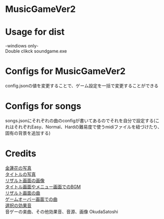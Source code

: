 # MusicGameVer2
  
# Usage for dist
-windiows only-  
Double clikck soundgame.exe  
# Configs for MusicGameVer2
config.jsonの値を変更することで、ゲーム設定を一括で変更することができる  
# Configs for songs
songs.jsonにそれぞれの曲のconfigが書いてあるのでそれを自分で設定する(これはそれぞれEasy、Normal、Hardの難易度で使うmidiファイルを紐づけたり、固有の背景を追加する)  
# Credits
[金蓮花の写真](https://www.photo-ac.com/main/detail/3449407&title=%E3%83%8A%E3%82%B9%E3%82%BF%E3%83%81%E3%83%A5%E3%83%BC%E3%83%A0_%E3%82%AD%E3%83%B3%E3%83%AC%E3%83%B3%E3%82%AB)  
[タイトルの写真](https://hdqwalls.com/wallpaper/1920x1080/retro-sunwave-8k)  
[リザルト画面の画像](https://www.ims-support.net/archives/image/article-post353/#toc2)  
[タイトル画面やメニュー画面でのBGM](https://dova-s.jp/bgm/play17198.html)  
[リザルト画面の曲](https://youtu.be/4_SuCRQx7CI?si=5BHMGZhylJ0tZGg6)  
[ゲームオーバー画面での曲](https://youtu.be/ry8Il7JIFDA?si=bCYRJqZ32ziAb3UE)  
[選択の効果音](https://www.youtube.com/watch?v=Ge2zHoXskC8)  
音ゲーの楽曲、その他効果音、音源、画像 OkudaSatoshi  
